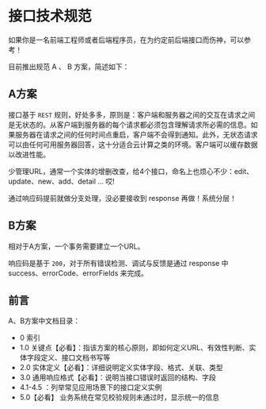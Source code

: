 # 接口技术规范

如果你是一名前端工程师或者后端程序员，在为约定前后端接口而伤神，可以参考！

目前推出规范 A 、 B 方案，简述如下：

## A方案 ##

接口基于 `REST` 规则，好处多多，原则是：客户端和服务器之间的交互在请求之间是无状态的。从客户端到服务器的每个请求都必须包含理解请求所必需的信息。如果服务器在请求之间的任何时间点重启，客户端不会得到通知。此外，无状态请求可以由任何可用服务器回答，这十分适合云计算之类的环境。客户端可以缓存数据以改进性能。

少管理URL，通常一个实体的增删改查，给4个接口，命名上也烦心不少：edit、update、new、add、detail ... 哎!

通过响应码提前就做分支处理，没必要接收到 response 再做！系统分层！


## B方案 ##

相对于A方案，一个事务需要建立一个URL。

响应码是基于 `200`，对于所有错误检测、调试与反馈是通过 response 中 success、errorCode、errorFields 来完成。

## 前言 ##

A、B方案中文档目录：

- 0 索引
- 1.0 关键点【必看】：指该方案的核心原则，即如何定义URL、有效性判断、实体字段定义、接口文档书写等 
- 2.0 实体定义【必看】：详细说明定义实体字段、格式、关联、类型
- 3.0 通用响应格式【必看】：说明当接口错误时返回的结构、字段
- 4.1-4.5 ：列举常见应用场景下的接口定义实例
- 5.0【必看】 业务系统在常见校验规则未通过时，显示统一的信息